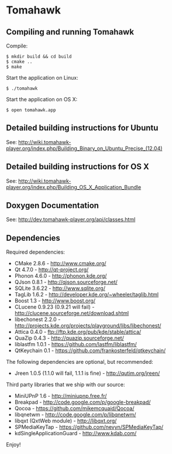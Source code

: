 Tomahawk
========

Compiling and running Tomahawk
------------------------------

Compile:

    $ mkdir build && cd build
    $ cmake ..
    $ make

Start the application on Linux:

    $ ./tomahawk

Start the application on OS X:

    $ open tomahawk.app


Detailed building instructions for Ubuntu
-----------------------------------------
See: http://wiki.tomahawk-player.org/index.php/Building_Binary_on_Ubuntu_Precise_(12.04)

Detailed building instructions for OS X
---------------------------------------
See: http://wiki.tomahawk-player.org/index.php/Building_OS_X_Application_Bundle

Doxygen Documentation
---------------------
See: http://dev.tomahawk-player.org/api/classes.html

Dependencies
------------

Required dependencies:

* CMake 2.8.6 - http://www.cmake.org/
* Qt 4.7.0 - http://qt-project.org/
* Phonon 4.6.0 - http://phonon.kde.org/
* QJson 0.8.1 - http://qjson.sourceforge.net/
* SQLite 3.6.22 - http://www.sqlite.org/
* TagLib 1.6.2 - http://developer.kde.org/~wheeler/taglib.html
* Boost 1.3 - http://www.boost.org/
* CLucene 0.9.23 (0.9.21 will fail) - http://clucene.sourceforge.net/download.shtml
* libechonest 2.2.0 - http://projects.kde.org/projects/playground/libs/libechonest/
* Attica 0.4.0 - ftp://ftp.kde.org/pub/kde/stable/attica/
* QuaZip 0.4.3 - http://quazip.sourceforge.net/
* liblastfm 1.0.1 - https://github.com/lastfm/liblastfm/
* QtKeychain 0.1 - https://github.com/frankosterfeld/qtkeychain/

The following dependencies are optional, but recommended:

* Jreen 1.0.5 (1.1.0 will fail, 1.1.1 is fine) - http://qutim.org/jreen/

Third party libraries that we ship with our source:

* MiniUPnP 1.6 - http://miniupnp.free.fr/
* Breakpad - http://code.google.com/p/google-breakpad/
* Qocoa - https://github.com/mikemcquaid/Qocoa/
* libqnetwm - http://code.google.com/p/libqnetwm/
* libqxt (QxtWeb module) - http://libqxt.org/
* SPMediaKeyTap - https://github.com/nevyn/SPMediaKeyTap/
* kdSingleApplicationGuard - http://www.kdab.com/

Enjoy!
